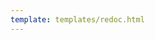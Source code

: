 ```yaml
---
template: templates/redoc.html
---
```


<redoc spec-url="../../apis/restapis/identity-verification-providers.yaml"></redoc>
